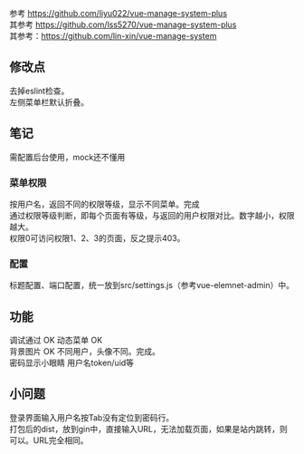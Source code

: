参考 https://github.com/liyu022/vue-manage-system-plus  
 其参考 https://github.com/lss5270/vue-manage-system-plus  
   其参考：https://github.com/lin-xin/vue-manage-system  
   

## 修改点
去掉eslint检查。  
左侧菜单栏默认折叠。  

## 笔记
需配置后台使用，mock还不懂用

### 菜单权限
按用户名，返回不同的权限等级，显示不同菜单。完成  
通过权限等级判断，即每个页面有等级，与返回的用户权限对比。数字越小，权限越大。  
权限0可访问权限1、2、3的页面，反之提示403。  

### 配置
标题配置、端口配置，统一放到src/settings.js（参考vue-elemnet-admin）中。  


## 功能
调试通过 OK
动态菜单 OK  
背景图片 OK
不同用户，头像不同。完成。  
密码显示小眼睛
用户名token/uid等

## 小问题
登录界面输入用户名按Tab没有定位到密码行。  
打包后的dist，放到gin中，直接输入URL，无法加载页面，如果是站内跳转，则可以。URL完全相同。  
